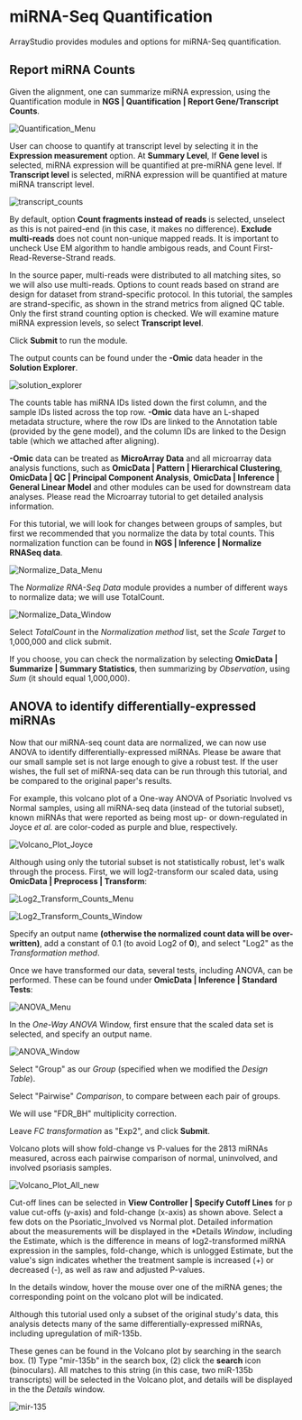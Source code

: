 # miRNA-Seq Quantification

ArrayStudio provides modules and options for miRNA-Seq quantification.

## Report miRNA Counts

Given the alignment, one can summarize miRNA expression, using the Quantification module in **NGS | Quantification | Report Gene/Transcript Counts**.

![Quantification_Menu](images/Quantification_Menu_updated.png)

User can choose to quantify at transcript level by selecting it in the **Expression measurement** option. At **Summary Level**, If **Gene level** is selected,
miRNA expression will be quantified at pre-miRNA gene level.  If **Transcript level** is selected, miRNA expression will be quantified at mature miRNA transcript level.  

![transcript_counts](images/transcript_counts.png)

By default, option **Count fragments instead of reads** is selected, unselect as this is not paired-end (in this case, it makes no difference).
**Exclude multi-reads** does not count non-unique mapped reads. It is important to uncheck Use EM algorithm to handle ambigous reads, and Count First-Read-Reverse-Strand reads. 

In the source paper, multi-reads were distributed to all matching sites, so we will also use multi-reads.
Options to count reads based on strand are design for dataset from strand-specific protocol.
In this tutorial, the  samples are strand-specific, as shown in the strand metrics from aligned QC table. Only the first strand counting option is checked. We will examine mature miRNA expression levels, so select **Transcript level**.

Click **Submit** to run the module.

The output counts can be found under the **-Omic** data header in the **Solution Explorer**.

![solution_explorer](images/solution_explorer.png)

The counts table has miRNA IDs listed down the first column, and the sample IDs listed across the top row.
**-Omic** data have an L-shaped metadata structure, where the row IDs are linked to the Annotation table (provided by the gene model),
and the column IDs are linked to the Design table (which we attached after aligning).

**-Omic** data can be treated as **MicroArray Data** and all microarray data analysis functions, such as **OmicData | Pattern | Hierarchical Clustering**,
**OmicData | QC | Principal Component Analysis**, **OmicData | Inference | General Linear Model** and other modules can be used for downstream data analyses.
Please read the Microarray tutorial to get detailed analysis information.

For this tutorial, we will look for changes between groups of samples, but first
we recommended that you normalize the data by total counts.
This normalization function can be found in **NGS | Inference | Normalize RNASeq data**.

![Normalize_Data_Menu](images/Normalize_Data_Menu_updated.png)

The *Normalize RNA-Seq Data* module provides a number of different ways to normalize data; we will use TotalCount.

![Normalize_Data_Window](images/Normalize_Data_Window.png)

Select *TotalCount* in the *Normalization method* list, set the *Scale Target* to 1,000,000 and click submit.

If you choose, you can check the normalization by selecting **OmicData | Summarize | Summary Statistics**,
then summarizing by *Observation*, using *Sum* (it should equal 1,000,000).

## ANOVA to identify differentially-expressed miRNAs

Now that our miRNA-seq count data are normalized, we can now use ANOVA to identify differentially-expressed miRNAs.
Please be aware that our small sample set is not large enough to give a robust test.
If the user wishes, the full set of miRNA-seq data can be run through this tutorial, and be compared to the original paper's results.

For example, this volcano plot of a One-way ANOVA of Psoriatic Involved vs Normal samples, using all miRNA-seq data (instead of the tutorial subset),
known miRNAs that were reported as being most up- or down-regulated in Joyce *et al.* are color-coded as purple and blue, respectively.

![Volcano_Plot_Joyce](images/Volcano_Plot_Joyce.png)

Although using only the tutorial subset is not statistically robust, let's walk through the process.
First, we will log2-transform our scaled data, using **OmicData | Preprocess | Transform**:

![Log2_Transform_Counts_Menu](images/Log2_Transform_Counts_Menu_updated.png)

![Log2_Transform_Counts_Window](images/Log2_Transform_Counts_Window.png)

Specify an output name **(otherwise the normalized count data will be over-written)**,
add a constant of 0.1 (to avoid Log2 of **0**),
and select "Log2" as the *Transformation method*.

Once we have transformed our data, several tests, including ANOVA, can be performed.
These can be found under **OmicData | Inference | Standard Tests**:

![ANOVA_Menu](images/ANOVA_Menu_updated.png)

In the *One-Way ANOVA* Window, first ensure that the scaled data set is selected, and specify an output name.

![ANOVA_Window](images/ANOVA_Window.png)

Select "Group" as our *Group* (specified when we modified the *Design Table*).

Select "Pairwise" *Comparison*, to compare between each pair of groups.

We will use "FDR_BH" multiplicity correction.

Leave *FC transformation* as "Exp2", and click **Submit**.

Volcano plots will show fold-change vs P-values for the 2813 miRNAs measured, across each pairwise comparison of normal, uninvolved, and involved psoriasis samples.

![Volcano_Plot_All_new](images/Volcano_Plot_All_new.png)

Cut-off lines can be selected in **View Controller | Specify Cutoff Lines** for p value cut-offs (y-axis) and fold-change (x-axis) as shown above. Select a few dots on the Psoriatic_Involved vs Normal plot. Detailed information about the measurements will be displayed in the *Details *Window*,
including the Estimate, which is the difference in means of log2-transformed miRNA expression in the samples,
fold-change, which is unlogged Estimate, but the value's sign indicates whether the treatment sample is increased (+) or decreased (-),
as well as raw and adjusted P-values.

In the details window, hover the mouse over one of the miRNA genes; the corresponding point on the volcano plot will be indicated.

Although this tutorial used only a subset of the original study's data, this analysis detects many of the same differentially-expressed miRNAs,
including upregulation of miR-135b.

These genes can be found in the Volcano plot by searching in the search box.
(1) Type "mir-135b" in the search box, (2) click the **search** icon (binoculars).
All matches to this string (in this case, two miR-135b transcripts) will be selected in the Volcano plot,
and details will be displayed in the the *Details* window.

![mir-135](images/mir-135.png)

